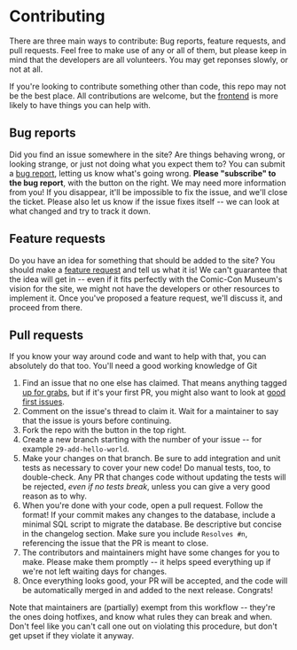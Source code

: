 # Contributing

There are three main ways to contribute: Bug reports, feature requests, and
pull requests. Feel free to make use of any or all of them, but please keep in
mind that the developers are all volunteers. You may get reponses slowly, or
not at all.

If you're looking to contribute something other than code, this repo may not be
the best place. All contributions are welcome, but the [frontend][frontend] is
more likely to have things you can help with.

## Bug reports

Did you find an issue somewhere in the site? Are things behaving wrong, or
looking strange, or just not doing what you expect them to? You can submit a
[bug report][gh-br-tmpl], letting us know what's going wrong.  **Please
"subscribe" to the bug report**, with the button on the right. We may need
more information from you! If you disappear, it'll be impossible to fix the
issue, and we'll close the ticket. Please also let us know if the issue fixes
itself -- we can look at what changed and try to track it down.

## Feature requests

Do you have an idea for something that should be added to the site? You should
make a [feature request][gh-fr-tmpl] and tell us what it is! We can't
guarantee that the idea will get in -- even if it fits perfectly with the
Comic-Con Museum's vision for the site, we might not have the developers or
other resources to implement it. Once you've proposed a feature request, we'll
discuss it, and proceed from there.

## Pull requests

If you know your way around code and want to help with that, you can absolutely
do that too. You'll need a good working knowledge of Git

 1. Find an issue that no one else has claimed. That means anything tagged
    [up for grabs][gh-ufg], but if it's your first PR, you might also want
    to look at [good first issues][gh-gfi].
 2. Comment on the issue's thread to claim it. Wait for a maintainer to say
    that the issue is yours before continuing.
 3. Fork the repo with the button in the top right.
 4. Create a new branch starting with the number of your issue -- for example
    `29-add-hello-world`.
 5. Make your changes on that branch. Be sure to add integration and unit tests
    as necessary to cover your new code! Do manual tests, too, to double-check.
    Any PR that changes code without updating the tests will be rejected, _even
    if no tests break_, unless you can give a very good reason as to why.
 6. When you're done with your code, open a pull request. Follow the format! If
    your commit makes any changes to the database, include a minimal SQL script
    to migrate the database. Be descriptive but concise in the changelog section.
    Make sure you include `Resolves #n`, referencing the issue that the PR is
    meant to close.
 7. The contributors and maintainers might have some changes for you to make.
    Please make them promptly -- it helps speed everything up if we're not
    left waiting days for changes.
 8. Once everything looks good, your PR will be accepted, and the code will
    be automatically merged in and added to the next release. Congrats!

Note that maintainers are (partially) exempt from this workflow -- they're the
ones doing hotfixes, and know what rules they can break and when. Don't feel
like you can't call one out on violating this procedure, but don't get upset if
they violate it anyway.

 [gh-br-tmpl]: https://github.com/Comic-ConMuseum/fan-curation-spring/issues/new?template=bug-report.md
 [gh-fr-tmpl]: https://github.com/Comic-ConMuseum/fan-curation-spring/issues/new?template=feature_request.md
 [gh-ufg]: https://github.com/Comic-ConMuseum/fan-curation-spring/issues?q=is%3Aissue+is%3Aopen+label%3A%22up+for+grabs%22
 [gh-gfi]: https://github.com/Comic-ConMuseum/fan-curation-spring/labels/good%20first%20issue
 [gh-hw]: https://github.com/Comic-ConMuseum/fan-curation-spring/labels/help%20wanted
 [ccs]: https://www.conventionalcommits.org/en/v1.0.0-beta.2/#specification
 [frontend]: https://github.com/Comic-Con-Museum/fan-forge-frontend
 
